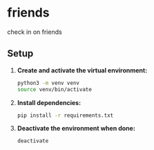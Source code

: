 # friends

check in on friends

## Setup

1. **Create and activate the virtual environment:**

   ```sh
   python3 -m venv venv
   source venv/bin/activate
   ```

2. **Install dependencies:**

   ```sh
   pip install -r requirements.txt
   ```

3. **Deactivate the environment when done:**
   ```sh
   deactivate
   ```
